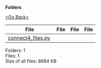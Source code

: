 **Folders**

[&lt;Go Back&gt;](../right.html)

  

<table><thead><tr class="header"><th><strong>File</strong></th><th><strong>File</strong></th><th><strong>File</strong></th><th><strong>File</strong></th></tr></thead><tbody><tr class="odd"><td><a href="connect4_files.py">connect4_files.py</a> </td><td></td><td></td><td></td></tr></tbody></table>

Folders: 1  
Files: 1  
Size of all files: 8684 KB
